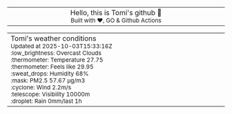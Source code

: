 
<div align="center">
<table>
<tbody>
<td align="center">
<img width="2000" height="0"><br>
Hello, this is Tomi's github 👋<br>
<sup>Built with ❤️, GO & Github Actions</sup><br>
<img width="2000" height="0">
</td>
</tbody>
</table>
</div>
<table>
<tbody>
<td align="left">
<img width="2000" height="0"><br>
Tomi's weather conditions<br>
<sup>Updated at 2025-10-03T15:33:16Z</sup><br>
<sup>:low_brightness: Overcast Clouds</sup><br>
<sup>:thermometer: Temperature 27.75 </sup><br>
<sup>:thermometer: Feels like 29.95</sup><br>
<sup>:sweat_drops: Humidity 68%</sup><br>
<sup>:mask: PM2.5 57.67 μg/m3</sup><br>
<sup>:cyclone: Wind 2.2m/s </sup><br>
<sup>:telescope: Visibility 10000m </sup><br>
<sup>:droplet: Rain 0mm/last 1h </sup><br>
<img width="2000" height="0">
</td>
<td align="left">
<img width="2000" height="0"><br>
<br>
<img width="2000" height="0">
</td>
</tbody>
</table>
</div>
    